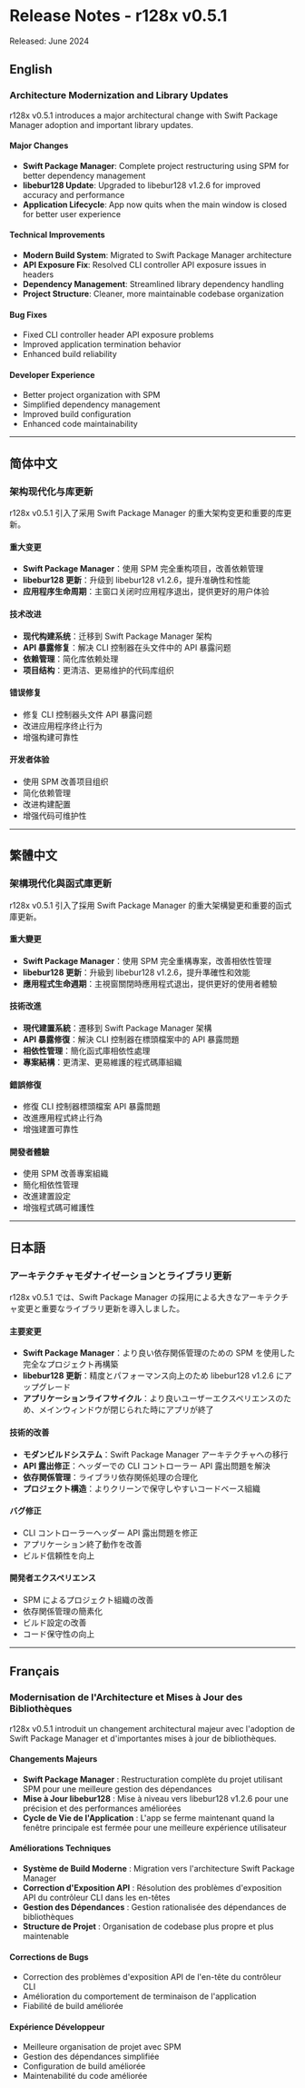# Release Notes - r128x v0.5.1

Released: June 2024

## English

### Architecture Modernization and Library Updates

r128x v0.5.1 introduces a major architectural change with Swift Package Manager adoption and important library updates.

#### Major Changes
- **Swift Package Manager**: Complete project restructuring using SPM for better dependency management
- **libebur128 Update**: Upgraded to libebur128 v1.2.6 for improved accuracy and performance
- **Application Lifecycle**: App now quits when the main window is closed for better user experience

#### Technical Improvements
- **Modern Build System**: Migrated to Swift Package Manager architecture
- **API Exposure Fix**: Resolved CLI controller API exposure issues in headers
- **Dependency Management**: Streamlined library dependency handling
- **Project Structure**: Cleaner, more maintainable codebase organization

#### Bug Fixes
- Fixed CLI controller header API exposure problems
- Improved application termination behavior
- Enhanced build reliability

#### Developer Experience
- Better project organization with SPM
- Simplified dependency management
- Improved build configuration
- Enhanced code maintainability

---

## 简体中文

### 架构现代化与库更新

r128x v0.5.1 引入了采用 Swift Package Manager 的重大架构变更和重要的库更新。

#### 重大变更
- **Swift Package Manager**：使用 SPM 完全重构项目，改善依赖管理
- **libebur128 更新**：升级到 libebur128 v1.2.6，提升准确性和性能
- **应用程序生命周期**：主窗口关闭时应用程序退出，提供更好的用户体验

#### 技术改进
- **现代构建系统**：迁移到 Swift Package Manager 架构
- **API 暴露修复**：解决 CLI 控制器在头文件中的 API 暴露问题
- **依赖管理**：简化库依赖处理
- **项目结构**：更清洁、更易维护的代码库组织

#### 错误修复
- 修复 CLI 控制器头文件 API 暴露问题
- 改进应用程序终止行为
- 增强构建可靠性

#### 开发者体验
- 使用 SPM 改善项目组织
- 简化依赖管理
- 改进构建配置
- 增强代码可维护性

---

## 繁體中文

### 架構現代化與函式庫更新

r128x v0.5.1 引入了採用 Swift Package Manager 的重大架構變更和重要的函式庫更新。

#### 重大變更
- **Swift Package Manager**：使用 SPM 完全重構專案，改善相依性管理
- **libebur128 更新**：升級到 libebur128 v1.2.6，提升準確性和效能
- **應用程式生命週期**：主視窗關閉時應用程式退出，提供更好的使用者體驗

#### 技術改進
- **現代建置系統**：遷移到 Swift Package Manager 架構
- **API 暴露修復**：解決 CLI 控制器在標頭檔案中的 API 暴露問題
- **相依性管理**：簡化函式庫相依性處理
- **專案結構**：更清潔、更易維護的程式碼庫組織

#### 錯誤修復
- 修復 CLI 控制器標頭檔案 API 暴露問題
- 改進應用程式終止行為
- 增強建置可靠性

#### 開發者體驗
- 使用 SPM 改善專案組織
- 簡化相依性管理
- 改進建置設定
- 增強程式碼可維護性

---

## 日本語

### アーキテクチャモダナイゼーションとライブラリ更新

r128x v0.5.1 では、Swift Package Manager の採用による大きなアーキテクチャ変更と重要なライブラリ更新を導入しました。

#### 主要変更
- **Swift Package Manager**：より良い依存関係管理のための SPM を使用した完全なプロジェクト再構築
- **libebur128 更新**：精度とパフォーマンス向上のため libebur128 v1.2.6 にアップグレード
- **アプリケーションライフサイクル**：より良いユーザーエクスペリエンスのため、メインウィンドウが閉じられた時にアプリが終了

#### 技術的改善
- **モダンビルドシステム**：Swift Package Manager アーキテクチャへの移行
- **API 露出修正**：ヘッダーでの CLI コントローラー API 露出問題を解決
- **依存関係管理**：ライブラリ依存関係処理の合理化
- **プロジェクト構造**：よりクリーンで保守しやすいコードベース組織

#### バグ修正
- CLI コントローラーヘッダー API 露出問題を修正
- アプリケーション終了動作を改善
- ビルド信頼性を向上

#### 開発者エクスペリエンス
- SPM によるプロジェクト組織の改善
- 依存関係管理の簡素化
- ビルド設定の改善
- コード保守性の向上

---

## Français

### Modernisation de l'Architecture et Mises à Jour des Bibliothèques

r128x v0.5.1 introduit un changement architectural majeur avec l'adoption de Swift Package Manager et d'importantes mises à jour de bibliothèques.

#### Changements Majeurs
- **Swift Package Manager** : Restructuration complète du projet utilisant SPM pour une meilleure gestion des dépendances
- **Mise à Jour libebur128** : Mise à niveau vers libebur128 v1.2.6 pour une précision et des performances améliorées
- **Cycle de Vie de l'Application** : L'app se ferme maintenant quand la fenêtre principale est fermée pour une meilleure expérience utilisateur

#### Améliorations Techniques
- **Système de Build Moderne** : Migration vers l'architecture Swift Package Manager
- **Correction d'Exposition API** : Résolution des problèmes d'exposition API du contrôleur CLI dans les en-têtes
- **Gestion des Dépendances** : Gestion rationalisée des dépendances de bibliothèques
- **Structure de Projet** : Organisation de codebase plus propre et plus maintenable

#### Corrections de Bugs
- Correction des problèmes d'exposition API de l'en-tête du contrôleur CLI
- Amélioration du comportement de terminaison de l'application
- Fiabilité de build améliorée

#### Expérience Développeur
- Meilleure organisation de projet avec SPM
- Gestion des dépendances simplifiée
- Configuration de build améliorée
- Maintenabilité du code améliorée